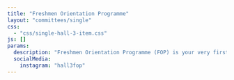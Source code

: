```yaml
---
title: "Freshmen Orientation Programme"
layout: "committees/single"
css: 
  - "css/single-hall-3-item.css"
js: []
params:
  description: "Freshmen Orientation Programme (FOP) is your very first taste of the much anticipated “Hall life”. Prepare yourselves for 3 days of thrilling activities and experiences that you will not forget! The orientation aims to ease your transition into university life and ensure you have an unforgettable time during your stay in Hall 3."
  socialMedia:
    instagram: "hall3fop"
---
```

